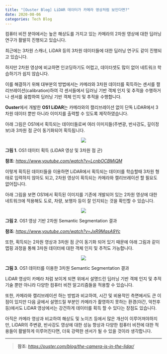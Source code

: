 ```yaml
---
title: "[Ouster Blog] LiDAR 데이터가 카메라 영상처럼 보인다면?"
date: 2020-08-06
categories: Tech Blog
---
```


컴퓨터 비전 분야에서는 높은 해상도를 가지고 있는 카메라의 2차원 영상에 대한 딥러닝 연구가 활발히 진행되고 있습니다.

최근에는 3차원 스캐너, LiDAR 등의 3차원 데이터들에 대한 딥러닝 연구도 같이 진행되고 있습니다.

하지만 2차원 영상에 비교하면 인코딩하기도 어렵고, 데이터셋도 많이 없어 네트워크 학습하기가 쉽지 않습니다.

이를 해결하기 위해 대부분의 방법에서는 카메라와 3차원 데이터를 획득하는 센서를 캘리브레이션(calibration)하여
각 센서들에서 딥러닝 기반 객체 인지 및 추적을 수행하거나 센서를 융합하여 딥러닝 기반 객체 인지 및 추적을 수행합니다.

**Ouster**에서 개발한 **OS1 LiDAR**는 카메라와의 캘리브레이션 없이 단독 LiDAR에서 3차원 데이터 뿐만 아니라 이미지를 출력할 수 있도록 제작하였습니다.

아래 그림은 OS1에서 획득되는 데이터들로써 여러 이미지들(주변광, 반사강도, 깊이정보)과 3차원 점 군이 동기화되어 획득됩니다.

<p align="center"><img src="https://user-images.githubusercontent.com/69247445/89598185-232c7980-d897-11ea-88db-93a7d29f73b0.gif"></p>

**그림 1**. OS1 데이터 획득 (LiDAR 영상 및 3차원 점 군)

**참조**: *<https://www.youtube.com/watch?v=LcnbOCBMiQM>*


이렇게 획득된 데이터들을 이용하면 LiDAR에서 획득되는 데이터를 학습할때 3차원 형태로 입력하지 않아도 되고,
2차원 영상이 획득되는 카메라와 캘리브레이션 할 필요도 없어집니다.

아래 그림을 보면 OS1에서 획득된 이미지를 기존에 개발되어 있는 2차원 영상에 대한 네트워크에 적용해도 도로, 차량, 보행자 등이 잘 인지되는 것을 확인할 수 있습니다.

<p align="center"><img src="https://user-images.githubusercontent.com/69247445/89598877-eceff980-d898-11ea-980e-6be8cc636068.gif"></p>

**그림 2**. OS1 영상 기반 2차원 Semantic Segmentation 결과

**참조**: *<https://www.youtube.com/watch?v=JxR9MasA9Yc>*


또한, 획득되는 2차원 영상과 3차원 점 군이 동기화 되어 있기 때문에 아래 그림과 같이 맵핑 과정을 통해 3차원 데이터에 대한 객체 인지 및 추적도 가능합니다.

<p align="center"><img src="https://user-images.githubusercontent.com/69247445/89599019-4ce6a000-d899-11ea-97b0-4f5f893400f2.gif"></p>

**그림 3**. OS1 데이터를 이용한 3차원 Semantic Segmentation 결과


LiDAR 영상이 카메라 처럼 보이게 되면 위에서 설명드린 딥러닝 기반 객체 인지 및 추적 기술 뿐만 아니라 다양한 컴퓨터 비전 알고리즘들을 적용할 수 있습니다.

또한, 카메라와 캘리브레이션 하는 방법과 비교하여, 시간 및 비용적인 측면에서도 큰 이점이 있지만
다음 글에서 설명드릴 부분인 카메라가 촬영하지 못하는 환경(야간, 악천후 등)에서도 LiDAR 영상에서는 강건하게 데이터를 획득 할 수 있다는 장점도 있습니다.

아직은 카메라 영상과 비교하여 해상도 및 노이즈 등에서 많은 개선이 이루어져야하지만, 
LiDAR의 주변광, 반사강도 영상에 대한 성능 향상과 다양한 컴퓨터 비전에 대한 적용들이 활발하게 이루어진다면, 
더욱 강력한 센서가 될 수 있을 것이라 생각합니다.

---

> **참조**: *<https://ouster.com/blog/the-camera-is-in-the-lidar/>*
